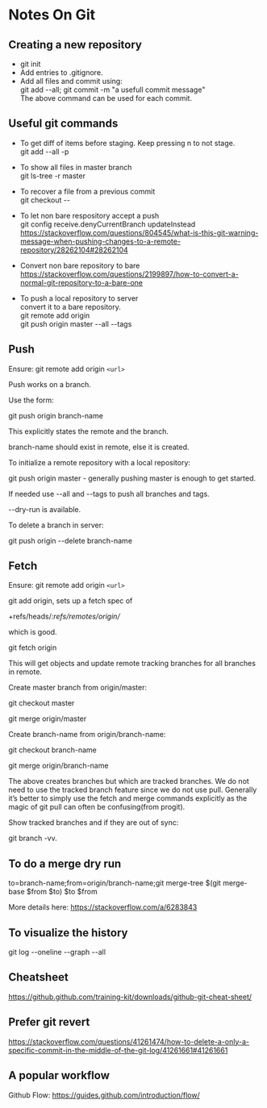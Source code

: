 # Notes On Git

## Creating a new repository
- git init  
- Add entries to .gitignore. 
- Add all files and commit using:  
git add --all; git commit -m "a usefull commit message"  
The above command can be used for each commit.

## Useful git commands  
- To get diff of items before staging. Keep pressing n to not stage.  
git add --all -p

- To show all files in master branch  
git ls-tree -r master

- To recover a file from a previous commit  
git checkout <commit hash> -- <filename>

- To let non bare respository accept a push  
git config receive.denyCurrentBranch updateInstead  
https://stackoverflow.com/questions/804545/what-is-this-git-warning-message-when-pushing-changes-to-a-remote-repository/28262104#28262104

- Convert non bare repository to bare  
https://stackoverflow.com/questions/2199897/how-to-convert-a-normal-git-repository-to-a-bare-one

- To push a local repository to server  
convert it to a bare repository.  
git remote add origin <url>  
git push origin master --all --tags



## Push

Ensure: git remote add origin `<url>`

Push works on a branch.

Use the form:

git push origin branch-name

This explicitly states the remote and the branch.

branch-name should exist in remote, else it is created.

To initialize a remote repository with a local repository:

git push origin master - generally pushing master is enough to get started.

If needed use --all and --tags to push all branches and tags.

--dry-run is available.

To delete a branch in server:

git push origin --delete branch-name

## Fetch

Ensure: git remote add origin `<url>`

git add origin, sets up a fetch spec of

+refs/heads/_:refs/remotes/origin/_

which is good.

git fetch origin

This will get objects and update remote tracking branches for all branches in remote.

Create master branch from origin/master:

git checkout master

git merge origin/master

Create branch-name from origin/branch-name:

git checkout branch-name

git merge origin/branch-name

The above creates branches but which are tracked branches. We do not need to use the tracked branch feature since we do not use pull. Generally it’s better to simply use the fetch and merge commands explicitly as the magic of git pull can often be confusing(from progit).

Show tracked branches and if they are out of sync:

git branch -vv.

## To do a merge dry run

to=branch-name;from=origin/branch-name;git merge-tree $(git merge-base $from $to) $to \$from

More details here: https://stackoverflow.com/a/6283843

## To visualize the history

git log --oneline --graph --all

## Cheatsheet

https://github.github.com/training-kit/downloads/github-git-cheat-sheet/

## Prefer git revert

https://stackoverflow.com/questions/41261474/how-to-delete-a-only-a-specific-commit-in-the-middle-of-the-git-log/41261661#41261661

## A popular workflow

Github Flow: https://guides.github.com/introduction/flow/
